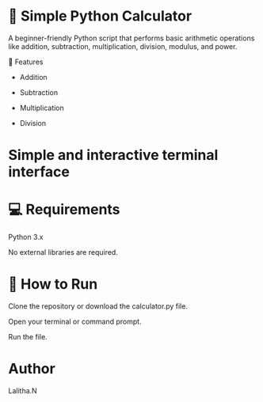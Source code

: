 # 🧮 Simple Python Calculator
A beginner-friendly Python script that performs basic arithmetic operations like addition, subtraction, multiplication, division, modulus, and power.

📌 Features
* Addition

* Subtraction

* Multiplication

* Division

# Simple and interactive terminal interface



# 💻 Requirements
Python 3.x

No external libraries are required.

# 🚀 How to Run
Clone the repository or download the calculator.py file.

Open your terminal or command prompt.

Run the file.

# Author
Lalitha.N
